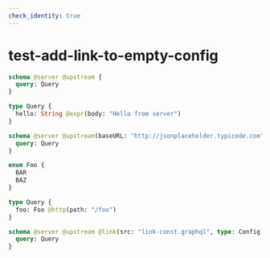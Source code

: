 ```yaml
---
check_identity: true
---
```


# test-add-link-to-empty-config

```graphql @file:link-const.graphql
schema @server @upstream {
  query: Query
}

type Query {
  hello: String @expr(body: "Hello from server")
}
```

```graphql @file:link-enum.graphql
schema @server @upstream(baseURL: "http://jsonplaceholder.typicode.com") {
  query: Query
}

enum Foo {
  BAR
  BAZ
}

type Query {
  foo: Foo @http(path: "/foo")
}
```

```graphql @server
schema @server @upstream @link(src: "link-const.graphql", type: Config) @link(src: "link-enum.graphql", type: Config) {
  query: Query
}
```
